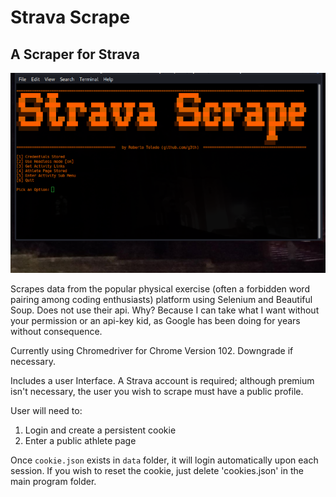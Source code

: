# Strava Scrape
## A Scraper for Strava

![Alt text](assets/pic.png "Strava Scrape on Ealing Abbey")

Scrapes data from the popular physical exercise (often a forbidden word pairing among coding enthusiasts) platform using Selenium and Beautiful Soup. Does not use their api. Why? Because I can take what I want without your permission or an api-key kid, as Google has been doing for years without consequence.

Currently using Chromedriver for Chrome Version 102. Downgrade if necessary.

Includes a user Interface. A Strava account is required; although premium isn't necessary, the user you wish to scrape must have a public profile.

User will need to:

1) Login and create a persistent cookie
2) Enter a public athlete page

Once ```cookie.json``` exists in ```data``` folder, it will login automatically upon each session. If you wish to reset the cookie, just delete 'cookies.json' in the main program folder.

